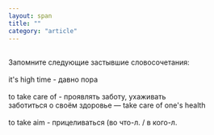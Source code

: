 ```yaml
---
layout: span
title: ""
category: "article"
---
```

<span class="rules"><br>Запомните следующие застывшие словосочетания: <br><br>
it's high time - давно пора<br><br>
 to take care of - проявлять заботу, ухаживать <br>
 заботиться о своём здоровье — take care of one's health <br><br>
to take  aim  - прицеливаться (во что-л. / в кого-л. </span>